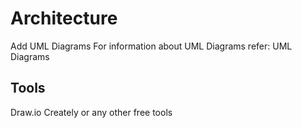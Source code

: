 
# Architecture

Add UML Diagrams
For information about UML Diagrams refer: UML Diagrams

## Tools

Draw.io
Creately
or any other free tools
